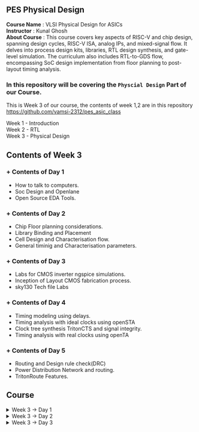 ## PES Physical Design

**Course Name** : VLSI Physical Design for ASICs  
**Instructor** : Kunal Ghosh   
**About Course** : This course covers key aspects of RISC-V and chip design, spanning design cycles, RISC-V ISA, analog IPs, and mixed-signal flow. It delves into process design kits, libraries, RTL design synthesis, and gate-level simulation. The curriculum also includes RTL-to-GDS flow, encompassing SoC design implementation from floor planning to post-layout timing analysis.<br>

### **In this repository will be covering the `Physcial Design` Part of our Course.**

This is Week 3 of our course, the contents of week 1,2 are in this repository<br> https://github.com/vamsi-2312/pes_asic_class
<br>

Week 1 - Introduction<br>
Week 2 - RTL<br>
Week 3 - Physical Design<br>

## Contents of Week 3

### + Contents of Day 1
* How to talk to computers.
* Soc Design and Openlane
* Open Source EDA Tools.

### + Contents of Day 2
* Chip Floor planning considerations.
* Library Binding and Placement
* Cell Design and Characterisation flow.
* General timinig and Characterisation parameters.

### + Contents of Day 3
* Labs for CMOS inverter ngspice simulations.
* Inception of Layout CMOS fabrication process.
* sky130 Tech file Labs

### + Contents of Day 4
* Timing modeling using delays.
* Timing analysis with ideal clocks using openSTA
* Clock tree synthesis TritonCTS and signal integrity.
* Timing analysis with real clocks using openTA

### + Contents of Day 5
* Routing and Design rule check(DRC)
* Power Distribution Network and routing.
* TritonRoute Features.

## Course
<details>
<summary> Week 3 -> Day 1 </summary><br>

## Contents of Day 1
+ How to talk to computers.
+ Soc Design and Openlane
+ Open Source EDA Tools.

## How to talk to computers.

### Chip design
![image1](https://github.com/vamsi-2312/pes_pd/assets/142248038/a130d96f-9bf7-4e42-839e-05a3e89a25d0)

let get inside a chip

![image2](https://github.com/vamsi-2312/pes_pd/assets/142248038/552da4d7-b400-4800-a999-89ed310e9a86)

![image3](https://github.com/vamsi-2312/pes_pd/assets/142248038/5f4677d1-b412-4f2e-997a-2786a12992a5)

(before ths class we call as system but nw we call as package)

PADS - the ways signal comes inside or goes outside<br>
CORE - all the digital logic recides<br>
DIE - size of the chip<br>

Foundry IP's - PLL,adc,dac,sram<br>
foundry - factory where chip get manufactured<br>
macros - Soc, SPI<br>

ISA the way we talk to the computer<br>

How to run a C Program on a cpu, there is a certain flow<br>

RISC  Architecture -> Implementation(RTL) -> Layout<br>

C program -> Assemble Level program -> Machine level program<br>
![image4](https://github.com/vamsi-2312/pes_pd/assets/142248038/35bb44c2-0c93-4c59-9985-96da10278581)

Application software run on hardware<>br
How do they run?<br>

Applicatioin software -> System software -> Hardware<br>

System software has complier and assembler<br>
OS handles IO Operation, allocates memory ans low level system functions.<br>

*Application* --> OS --> C code --> *Complier* --> ISA --> *Assembler* --> Binary Code --> *Hardware*<br>

![image5](https://github.com/vamsi-2312/pes_pd/assets/142248038/01c756a1-ab75-4d42-a21e-2a46b76dd233)

ISA acts as the abstract interface between C language and the Hardware(Architecture of the Hardware)

ISA --> Assembler --> Binary --> RTL --> synthesis of RTL(netlist) --> Hardware(Physical Implementation of netlist)

![image6](https://github.com/vamsi-2312/pes_pd/assets/142248038/91cc27ce-f0c4-4b1e-93c5-f5d516adab06)

## Soc Design and Openlane

### **SoC Design Using Openlane**

ASIC - Application Specific Integrated Circits<br>

TO build ASIC, we need
1. RTL Design
2. EDA Tools
3. PDK Data

PDK - Process Design Kit<br>
Collection of files used to model fabrication process for the EDA tools used to design an IC.
* Process Design Rules. - DRC, LVS, PEX
* Device Models
* Digital Standard Cell Libraries
* I/O Libraries
* etc

![image7](https://github.com/vamsi-2312/pes_pd/assets/142248038/8282aad1-2db3-4c67-8b99-6ea8e9eb8e69)

### **Simplified RTL to GDSII Flow**

RTL -> Synthesis -> Floor and Power Planning -> Placement of Cells -> Clock Tree Synthesis  -> Routing -> Sign Off -> GDSII<br>

![image8](https://github.com/vamsi-2312/pes_pd/assets/142248038/23ddbf4c-bdcc-436e-9693-9dfbfec48453)

*Sythesis*<br>
Converts RTL to a circuit out of componets from the standard cell library(SCL)<br>

![image9](https://github.com/vamsi-2312/pes_pd/assets/142248038/bbb1a2c5-76df-4dde-9ab5-8f50d2ab57cb)

*Floor and Power Planning*<br>

![image10](https://github.com/vamsi-2312/pes_pd/assets/142248038/6bb51aae-d893-412c-a1ec-ef3dd5a8f2dc)

![image11](https://github.com/vamsi-2312/pes_pd/assets/142248038/1c52ec3a-0b12-46ca-ab7f-c982eda180e7)

![image12](https://github.com/vamsi-2312/pes_pd/assets/142248038/749b7d89-2c72-40b8-a244-a221f903da61)

Connecting power supply from VDD.<br>

*Placement*<br>
place the cells on the floorplan rows, aligned with the sites.<br>

![image13](https://github.com/vamsi-2312/pes_pd/assets/142248038/862e7259-49d1-4460-b71d-799357ee997e)

2 steps
* Global placement
* Detailed placement

*Clock Tree Synthesis*
* to deliver the clock to all sequential elements
* to attain minimum skew
* usally in shape of tree

![image14](https://github.com/vamsi-2312/pes_pd/assets/142248038/cf73679f-b3fd-4c30-b0af-f776985fe0dd)

*Routing*<br>
Interconnect using metal layers

![image15](https://github.com/vamsi-2312/pes_pd/assets/142248038/757d22d6-e846-4505-81d6-522e2977033b)

Global Routing - generated routing guides.<br>
Detailed Routing - Using the routing guides to implement the actual wiring.<br>

*Sign Off*<br>
Physical Verification
* DRC(Design rule check)
* LVS(Layout vs Schematic)
Timing Verification
*Static timing analysis

### **Introduction to OPENLANE**

OPENLANE is an open-source software platform for designing and verifying digital integrated circuits (ICs). Developed by Efabless, it streamlines the process of ASIC (Application-Specific Integrated Circuit) design by automating many tedious tasks. OPENLANE utilizes open-source EDA (Electronic Design Automation) tools and libraries, fostering collaboration and reducing design cycle times. It has gained popularity within the semiconductor industry for its ability to simplify and accelerate the chip design process, making it accessible to a wider range of designers and engineers.<br>

Main Goal:<br>
To produce a clean GDSII with no human ntervention.<br>

Clean meaning, no LVD erors, no DRC errors and timing violations(still work in progress).<br>

tuned for skyWater 130nm OpenPDK<br>

Containerized
* Functional out of the box
* Instructions to build and run natively will follow

Can be used to generate finall layouts of macros and chips<br>

Two modes of Operation
* Automonous and Interctive

Design Space Exploration
* To Find the best set of low configurations.

### **OpenLane ASIC Flow**

![image16](https://github.com/vamsi-2312/pes_pd/assets/142248038/c7dee39a-9fe8-4ede-8e54-c5ffa375e4a6)

+ RTL Synthesis with constraints is done using Yosys and abc
+ The design exploration utility is also used for regression testing.
+ Openlane can run 70 designs and compare the results and find the best one.
+ Scan Insertion
+ Automatic Test Pattern Generation
+ Test Patter Compaction
+ Fault Coverage
+ Fault Simulation
+ Physical Implementation - F&PF,Placement,CTS,Routing
+ Verification is performed everytime netlist is modified.
+ LEC is used to formally confirm that the function did not change after modifying the netlist.
+ Antenna Checker
+ RC Extraction
+ Static timing Analysis
+ DRC and LVS

## Open Source EDA Tools.

In terminal
```
cd Desktop
```

we will be using sky130 pdk

![image17](https://github.com/vamsi-2312/pes_pd/assets/142248038/204392df-84a8-4873-8909-fe8ef1d81c53)

tools files
![image18](https://github.com/vamsi-2312/pes_pd/assets/142248038/2920e46a-87da-41e0-a160-004aa23ccc6a)

process files
![image19](https://github.com/vamsi-2312/pes_pd/assets/142248038/d2d3cb64-a8a5-47b0-a4c0-924dbdf94d7b)

Openlane is used to automate rtl to gds flow<br>

```
cd ~/Desktop/work/tools/openlane_working_dir/openlane
```
```
docker
```
![image20](https://github.com/vamsi-2312/pes_pd/assets/142248038/079f2f22-412c-450e-bd29-3c3e598c5546)

```
./flow.tcl -interactive
```
![image21](https://github.com/vamsi-2312/pes_pd/assets/142248038/42ccb948-63b2-476c-b1cc-0afa73b20b21)

```
package require openlane 0.9
```
list of designs already present in openlane

![image22](https://github.com/vamsi-2312/pes_pd/assets/142248038/004acec0-75fe-46be-b000-05b8ef3f745b)

![image23](https://github.com/vamsi-2312/pes_pd/assets/142248038/1e503208-7a4b-4cd8-b6f2-5c0a5262e15c)

![image24](https://github.com/vamsi-2312/pes_pd/assets/142248038/9efa9e1a-13d3-4b7d-88ed-a8b049e0ac1e)

design setup stage(preparing stage)
```
prep -design picorv32a
```

![image25](https://github.com/vamsi-2312/pes_pd/assets/142248038/770c5449-2d93-4a5d-8008-9237e8762228)

we can see that runs getting created

![image26](https://github.com/vamsi-2312/pes_pd/assets/142248038/e7f86f88-e105-4f54-87d6-2f0072caf7d5)

![image27](https://github.com/vamsi-2312/pes_pd/assets/142248038/56b109e6-5a2f-43ed-825b-b62078b683b9)

coming back to openlane

lets run the synthesis
```
run_synthesis
```
![image28](https://github.com/vamsi-2312/pes_pd/assets/142248038/a39df1a0-92d8-4086-82f3-407ac3cf1a0d)

We can observe the results in the runs folder

![Screenshot from 2023-09-16 18-31-43](https://github.com/vamsi-2312/pes_pd/assets/142248038/dc52f3a3-51f6-4356-b31c-3310a23951f0)
![calimg2](https://github.com/vamsi-2312/pes_pd/assets/142248038/42ed2e89-a308-41a2-b749-b699a099f461)

We are getting flip flop ratio as 10.8% <br>

![netlist_gen](https://github.com/vamsi-2312/pes_pd/assets/142248038/9fe8ffb5-162f-4b65-a25e-404df04f33b0)

Netlist generated
</details>

<details>
<summary> Week 3 -> Day 2 </summary><br>

## Contents of Day 2
+ Chip Floor planning considerations.
+ Library Binding and Placement
+ Cell Design and Characterisation flow.
+ General timinig and Characterisation parameters.

## Chip Floor planning considerations

How to come up with the Width and Height of the Core and Die.<br>
![image1](https://github.com/vamsi-2312/pes_pd/assets/142248038/b8fc80da-1a20-442c-81fa-ce7f84204fc8)

we will start with basic netlist<br>
![image2](https://github.com/vamsi-2312/pes_pd/assets/142248038/2f87c0ed-09ae-4a82-b0cb-00c620af82f9)

contains flipflops, and gate, or gate<br>

we are mostly intreseted in the dimensions of the standard cells.<br>

Lets start with rough dimensions of Standard cells and Flip flops as 1unit x 1unit, area = 1sq. unit<br>
![image3](https://github.com/vamsi-2312/pes_pd/assets/142248038/0f990515-b828-4571-a72c-a6251dd69c2e)

lets calculate the area occupied by the netlist on a silicon wafer.<br>
arranging the cells and flip flops<br>
![image4](https://github.com/vamsi-2312/pes_pd/assets/142248038/36963d3a-ace4-4092-b39b-1c02bc1b65f0)

What is the core and die of the chip?<br>
A die which consists of core, is smallsemiconductor material specimen on which the fundamental circuit is fabricted.<br>
We imprint the die multiple times in the chip.<br>
![image5](https://github.com/vamsi-2312/pes_pd/assets/142248038/d10fc15d-3269-48c2-a654-fa889d443c7b)

The netlist occuping 4sq. units in placed inside the core.<br>
In this case we are at 100% utilization of the core area, because the logial cells occupies the complete are of the core.<br>
![image6](https://github.com/vamsi-2312/pes_pd/assets/142248038/b154b5e8-dc87-40e5-aa47-7896fd65af25)

Utilization Factor = (Area Occupied by netlist)/(Total Area of the Core)<br>
Utilization factor = 1<br>

Usually we design with utilization factor of 0.5, 0.6<br>

Aspect Ratio = Height/Width<br>
Aspect Ratio = 1(square chip)<br>

If the aspect ratio is other than 1, it means that the chip is in rectangular shape.<br>

lets take another example,<br>
![image7](https://github.com/vamsi-2312/pes_pd/assets/142248038/0fc0ee58-8a58-4443-abd2-40e3bcc60d3f)

utilization factor = 0.5 (only 50% is being used, 50% is free)<br>
aspect ratio = 0.5 (rectangle chip)<br>

![image8](https://github.com/vamsi-2312/pes_pd/assets/142248038/1518cdca-11b5-424b-8fde-5da9389e4f71)

utilization factor = 0.25<br>
aspect ratio = 1 (sqaure chip)<br>

Next step is Define the Locations of Perplaced cells.<br>
What are preplaced cells - Preplaced cells in semiconductor design are manually positioned blocks on an integrated circuit chip. Unlike standard cells, they offer custom functionality, with fixed placements to optimize chip performance, power, and connectivity. Designers strategically place them to meet specific design requirements and ensure overall chip functionality.<br>

![image9](https://github.com/vamsi-2312/pes_pd/assets/142248038/9499696e-5e05-4937-9134-78bacd8be5af)

1. combinational logic
2. Cut into 2 halves
3. Put each half in one block and connect them.
4. Black box the boxs
5. Seperate the Black boxex as two different IP's or modules.
Then we can use this modules multiple times, rather than wrting everything.<br>
![image10](https://github.com/vamsi-2312/pes_pd/assets/142248038/484fb214-29ba-41ee-9c87-a24998777e79)

Similary there are other IP's also available<br>
![image11](https://github.com/vamsi-2312/pes_pd/assets/142248038/a56a6fc9-f818-443d-9f95-5359b183c95e)

The arrangement of these IP's in a chip is refered as `FloorPlanning`.<br>
These IP's/blocks have user-defined loations, and hence are placed in chip before automated placement and routing are called as pre-placed cells.<br>
Automated placement and routing tools places the remaining logical cells in the design onto chip.<br>

Once these Preplaced cells are fixed, they arent going to be changed.<br>

Preplaced cells are placed nearer to the input side, and their locations are going to changed.<>br
Next we need to surround the preplaced cells with `decoupling capacitors`.<br>

To prevent the delay in charging and discharging of the capacitor by the voltge source which is far away, we use decoupling capacitors which is completed filled with charge to voltage source. we call it decoupling capacitor because it decouples the circuit from the main supply. now there will be no drop in votage.<br>
![image12](https://github.com/vamsi-2312/pes_pd/assets/142248038/f34bb459-b0e4-42fd-bdf4-d185500a376f)

![image13](https://github.com/vamsi-2312/pes_pd/assets/142248038/faf8f9fe-decf-4905-8d5e-b5ccedb6df5a)

Placing the preplaced cells and decoupling capacitors.<br>
![image14](https://github.com/vamsi-2312/pes_pd/assets/142248038/88ac1d7f-7cb2-483f-925f-bf00a8eeb183)

Next step is Power Planning.<br>
We need to transfer the value long the red line.<br>
Lets assume the read line is a 16-bit bus and i connected to an inverter.<br>
![image15](https://github.com/vamsi-2312/pes_pd/assets/142248038/c7f946b9-0029-49ba-990f-9e1fd8f2ee40)

At once all the ones are made zero, and zeros are made ones, due to this there is bump in the ground tap point as all 16-bit are connected to the same ground.<br>
![image16](https://github.com/vamsi-2312/pes_pd/assets/142248038/e8473520-31dc-47ab-8873-9bda4f89b9d6)

The phenomenon is called ground bounce and it will eventually settle down.<br>
If the capacitors are charging from low to high, there is a Voltage drop in the Supply Voltage.<br>
![image17](https://github.com/vamsi-2312/pes_pd/assets/142248038/4d61bb1e-d634-4822-b932-c8af5ba3e966)

This issue is coming because we are having only one power supply, it was having multiple power supplies we would have this issue. Now we are going to have multiple power supplies.<br>
![image18](https://github.com/vamsi-2312/pes_pd/assets/142248038/e9444942-aa20-4a32-80d9-27a17721042e)

It is called as mesh.<br>
![image19](https://github.com/vamsi-2312/pes_pd/assets/142248038/7b0b49f3-fab5-4e0a-990b-38ffe02794b8)

Next step is Pin Placement.<br>
lets take an example<br>
![image20](https://github.com/vamsi-2312/pes_pd/assets/142248038/2bd1789e-9edf-4de6-9a43-886066ea37cf)

![image21](https://github.com/vamsi-2312/pes_pd/assets/142248038/973df839-2ba7-4f1f-a45a-3dc1f68988e0)

the complete design<br>
![image22](https://github.com/vamsi-2312/pes_pd/assets/142248038/00f878f2-eca3-49a1-ae4e-2a4d38ea83b6)

The connectivity informtion beteen the gates is codes using VHDL and is called as the Netlist.<br>

Usually we put all input ports in the left and all output ports in the right.<br>
The ordering the ports are random.<br>
![image23](https://github.com/vamsi-2312/pes_pd/assets/142248038/07f15ba4-ba2e-4c4f-961f-6d503c2786f3)

We have created bigger path for clks than inputs to prevent any resistance the flow of signal.<br>
And in the remaining place in between the core and die we put logical cell placement blockage to prevent the automated and routing tool doesnt place any cells in this area.<br>
![image24](https://github.com/vamsi-2312/pes_pd/assets/142248038/4cb27f37-5219-45ce-a65f-40e99bdc9526)

Next, Floorplan is ready for placement and routing.<br>
open terminal<br>
```
cd ~/Desktop/work/tools/openlane_working_dir/openlane/configuration
```
```
ls -ltr
```
![image24aaadell](https://github.com/vamsi-2312/pes_pd/assets/142248038/1fa30691-d607-41ce-a5e1-aa469c3d18e9)
```
cat README.md
```
![image25dell](https://github.com/vamsi-2312/pes_pd/assets/142248038/377e40a6-eb07-4846-8662-99c2133d5ba5)

![image26dell](https://github.com/vamsi-2312/pes_pd/assets/142248038/edbc5a3d-800e-4610-ac12-002b3a55ae1c)

similary we have placement, CTS, routing, etc.<br>
![image27dell](https://github.com/vamsi-2312/pes_pd/assets/142248038/1574ec80-beb8-45e3-92e2-de40216125e9)

open new terminl tab<br>
```
cd ~/Desktop/work/tools/openlane_working_dir/openlane/designs/picorv32a
```
![image28dell](https://github.com/vamsi-2312/pes_pd/assets/142248038/ea579514-c486-41cb-947b-6aa812d9d5f8)

Start up openlane<br>
```
run_synthesis
```
```
run_floorplan
```
![image29dell](https://github.com/vamsi-2312/pes_pd/assets/142248038/0b65db51-145c-4d77-b79c-fcb3b2b115b2)

![image30dell](https://github.com/vamsi-2312/pes_pd/assets/142248038/b903785c-d237-47ec-bade-71b204f8c6c0)

![image31dell](https://github.com/vamsi-2312/pes_pd/assets/142248038/eddf3dfc-72cc-46fc-9354-12c42c3aad1e)

```
cd ~/Desktop/work/tools/openlane_working_dir/openlane/designs/picorv32a/runs/16-09_17-39/results/floorplan
```
```
less picorv32a.floorplan.def
```
![image32dell](https://github.com/vamsi-2312/pes_pd/assets/142248038/ffe283ce-464e-423d-8b11-0fdf213408ae)

```
cd ~/Desktop/work/tools/openlane_working_dir/openlane/designs/picorv32a/runs/16-09_17-39/results/floorplan
```
```
magic -T /home/vsduser/Desktop/work/tools/openlane_working_dir/pdks/sky130A/libs.tech/magic/sky130A.tech lef read ../../tmp/merged.lef def read picorv32a.floorplan.def &
```
![image33dell](https://github.com/vamsi-2312/pes_pd/assets/142248038/7eb70075-62a6-4f2a-a6aa-5503d00a2649)

![image34dell](https://github.com/vamsi-2312/pes_pd/assets/142248038/21906e06-8387-49ed-924f-f36eb1ee2600)

![image35dell](https://github.com/vamsi-2312/pes_pd/assets/142248038/a715c463-ab94-45c9-8210-53b332317ee0)

![image36dell](https://github.com/vamsi-2312/pes_pd/assets/142248038/00e8935e-af67-4002-a6b6-0f8a45a8878a)

Standard cells are present at the bottom left.<br>
![image37dell](https://github.com/vamsi-2312/pes_pd/assets/142248038/0a35aa28-5b0a-4054-b308-3d6a69594752)

![image38dell](https://github.com/vamsi-2312/pes_pd/assets/142248038/9e27ff91-cae0-4c26-8e0a-5a6cc4dae53d)

Next Step is Placement and Routing<br>

##  Library Binding and Placement

Bind the netlist with physical cells.<br>
The nelist is containing the cells is represented as blocks which is the actual representation in the chip.<br>
![image39](https://github.com/vamsi-2312/pes_pd/assets/142248038/6aac2d0d-c48e-4aa2-880c-1cb8d96c9c4a)

Library - contain all the information about the cells.<br>
It will also have different flavors of the same cells and use what we want based on the conditioin.<br>
![image40](https://github.com/vamsi-2312/pes_pd/assets/142248038/b233fcdc-d8cc-4088-a9d5-97e0863916ad)

The library also have the timing information of the cells.<br>
Now we need to place these cells in our floorplan.<br>
![image41](https://github.com/vamsi-2312/pes_pd/assets/142248038/622b13eb-6b4a-4260-9046-d0d5a6ab0134)

Placing the cells.<br>
![image42](https://github.com/vamsi-2312/pes_pd/assets/142248038/aa5ec0cf-c8dd-435c-9b5f-8201ce80a8c9)

![image43](https://github.com/vamsi-2312/pes_pd/assets/142248038/574816a4-d10b-4182-9cb6-b12544e11e93)

OPtimize Placement<br>
This is the stage where we estimate length and capacitance and, based on that, insert repreaters.<br>
![image44](https://github.com/vamsi-2312/pes_pd/assets/142248038/87e00c3c-ec5a-4aec-acec-930113f224f2)

![image45](https://github.com/vamsi-2312/pes_pd/assets/142248038/288113d4-70ee-4c49-9e4b-c8ab1494efe2)

![image46](https://github.com/vamsi-2312/pes_pd/assets/142248038/4bf8d314-c829-4ea8-9a8c-d1fdad337aa9)

![image47](https://github.com/vamsi-2312/pes_pd/assets/142248038/dbe93cdd-de26-42bd-b4ef-b3f318b27586)

Need Characterisation<br>
Library Characterisation and modelling<br>
Every Design must go through if it wants to be implemented in a chip.<br>
Step1 : Logic Synthesis<br>
Step2 : FloorPlanning<br>
Step3 : Placement<br>
Step4 : CTS - Clock Tree Synthesis<br>
Step5 : Routing<br>
Step6 : Static timing Analysis<br>
![image48](https://github.com/vamsi-2312/pes_pd/assets/142248038/5c2152bd-47ab-4259-ad53-c848480ea2e2)

![image49](https://github.com/vamsi-2312/pes_pd/assets/142248038/2caaff64-6882-4e22-b49f-5bbddd29f291)

One common thing across all the stages are Gates and cells.<br>

Placement occurs in 2 step - Global Placement and Detailed Placement.<br>
In openlane<br>
```
run_placement
```
![image50dell](https://github.com/vamsi-2312/pes_pd/assets/142248038/29a6f99f-b1e7-4886-b12b-f43f5db9cc8f)

now to check our design after placement<br>
```
cd ~/Desktop/work/tools/openlane_working_dir/openlane/designs/picorv32a/runs/16-09_17-39/results/placement
```
```
magic -T /home/vsduser/Desktop/work/tools/openlane_working_dir/pdks/sky130A/libs.tech/magic/sky130A.tech lef read ../../tmp/merged.lef def read picorv32a.placement.def &
```
![image51dell](https://github.com/vamsi-2312/pes_pd/assets/142248038/e911f63b-1aef-4d26-9773-8a1f2a26dee9)

![image52dell](https://github.com/vamsi-2312/pes_pd/assets/142248038/24ad2c4f-94dc-4763-b962-59949b4bb798)

## Cell design and characterisation flows

Cell Design Flow<br>
The Library contains all the cells and different flavors, different functionality, different sizes, Different threshold voltage, etc.<br>

The cell design flow is divided into 3 different part, inputs, design steps, outputs<br>
DRC and LVS Rules.<br>
![image53i](https://github.com/vamsi-2312/pes_pd/assets/142248038/4b4429a4-cf66-4b05-85a0-5bb602a0d88b)

![image53](https://github.com/vamsi-2312/pes_pd/assets/142248038/22203a12-3fe6-4c4f-b653-984a7bac698f)

there are many rules.<br>
SPICE Models<br>
![image54](https://github.com/vamsi-2312/pes_pd/assets/142248038/ca86486d-7d3a-4989-bf28-056f0dc3bca0)

Library & User-Defined Specs<br>
![image55](https://github.com/vamsi-2312/pes_pd/assets/142248038/036709bf-c434-4102-aef7-f1f5df84a571)

![image56](https://github.com/vamsi-2312/pes_pd/assets/142248038/09b00652-99c4-4093-8fb8-2f621f79e1b7)

![image57](https://github.com/vamsi-2312/pes_pd/assets/142248038/dbb0a5b8-d4c6-489c-ae47-bf12c09cfcfb)

![image58](https://github.com/vamsi-2312/pes_pd/assets/142248038/94f07b53-c116-43bf-88ab-810ff4b3bbfa)

![image59](https://github.com/vamsi-2312/pes_pd/assets/142248038/bc30febe-7b1f-401a-a68a-049247535528)

Circuit Design<br>
![image60](https://github.com/vamsi-2312/pes_pd/assets/142248038/cfae029c-983f-4b48-a2d5-8540dd2bfc36)

Layout Design<br>
![image61](https://github.com/vamsi-2312/pes_pd/assets/142248038/8c309861-41ea-4e91-ae7e-c5b77d04e4d9)

![image62](https://github.com/vamsi-2312/pes_pd/assets/142248038/5b178e42-0778-4b91-b580-cf713fe0b7ff)

![image63](https://github.com/vamsi-2312/pes_pd/assets/142248038/68db6ed1-5d2e-4b6c-9f79-bfb8ec4a89e0)

![image64](https://github.com/vamsi-2312/pes_pd/assets/142248038/05272e31-b1a3-49bd-9a62-999256a4d302)

Characterisation<br>
We have the layout<br>
![image65](https://github.com/vamsi-2312/pes_pd/assets/142248038/1002d277-0eef-4ffb-ba5e-50a540562a49)

We have the descripition of the layout in form of ciruits.<br>
![image66](https://github.com/vamsi-2312/pes_pd/assets/142248038/90cefa74-6940-4e08-a562-f20008c97331)

Now, we have extracted all that into a spice netlist.(these are the inputs available to us)<br>
![image67](https://github.com/vamsi-2312/pes_pd/assets/142248038/5da5c94a-9f8b-4743-800b-1787716e8790)

1. We need to read the model files.
2. Read the extracted spice netlist
3. Recognise the Behaviour of the circuit.
4. Read the Subcircuits of the circuit.
5. Attach the necessary power supply.
6. Apply the Stimulus.
7. Provide the necessary capacitors.
8. Provide the necessary similation commands.

Next we need to give all the inputs from 1-8 in the form of configuration file to the **characterization software called GUNA**.<br>
The output of GUNA is timing,noise,power,.lib,function<br>

Classification of .lib<br>
1. Timing Characterisation
2. Power Characterisation
3. Noise characterisation

## General timing characterisation parameters

**Timing Characterisation**
![image68](https://github.com/vamsi-2312/pes_pd/assets/142248038/374af282-3ef7-4d5c-8cb8-7aaf78450ef8)

![image69](https://github.com/vamsi-2312/pes_pd/assets/142248038/ee89c13c-0ceb-4e15-9acf-9ae652591273)

![image70](https://github.com/vamsi-2312/pes_pd/assets/142248038/ae89f5b7-36e3-4314-ae0b-952ea3a89ed9)


**Propagation Delay**
Propagation Delay = time(out_fall_thr) - time(in_rise_thr)<br>
![image71](https://github.com/vamsi-2312/pes_pd/assets/142248038/965e93a8-bac3-42bd-8819-b8e3112b79d2)

![image72](https://github.com/vamsi-2312/pes_pd/assets/142248038/536a317d-c19d-41a7-adf3-4c450cd51d8f)

![image73](https://github.com/vamsi-2312/pes_pd/assets/142248038/be73d9a3-bfeb-48d6-86c6-b3920c8379ac)

![image74](https://github.com/vamsi-2312/pes_pd/assets/142248038/1ea5994b-4e5b-43eb-85bd-95b94fda4400)

Therefore while designing the cicuit we need to take care of the Design delays and thresholds.<br>

**Transistion time**
Transistion time = time(slew_high_fall_thr) - time(slew_low_fall_thr)<br>
![image75](https://github.com/vamsi-2312/pes_pd/assets/142248038/a86db6d8-45ba-430a-b2a8-3f9e21ca2372)

</details>

<details>
<summary> Week 3 -> Day 3 </summary><br>

## Contents of Day 3
+ Labs for CMOS inverter ngspice simulations.
+ Inception of Layout CMOS fabrication process.
+ sky130 Tech file Labs

## Labs for CMOS inverter ngspice simulations

### IO Placer

open terminal<br>
start openlane<br>
select the picorv32a
```
run_synthesis
```
```
run_floorplan
```
then in new terminal<br>
```
cd ~/Desktop/work/tools/openlane_working_dir/openlane/designs/picorv32a/runs/17-09_08-49/results/floorplan
```
```
magic -T /home/vsduser/Desktop/work/tools/openlane_working_dir/pdks/sky130A/libs.tech/magic/sky130A.tech lef read ../../tmp/merged.lef def read picorv32a.floorplan.def &
```
![image1dell](https://github.com/vamsi-2312/pes_pd/assets/142248038/d0a449eb-2903-4e46-a213-50a7f2d1893d)

we can observe that the input and output ports are placed uniformaly.<br>

In the floorplan.tcl file<br>
![image2dell](https://github.com/vamsi-2312/pes_pd/assets/142248038/89c188f3-92ba-4d17-90bc-b06b171a78e9)

```
set ::env(FP_IO_MODE) 2
```
```
run_floorplan
```
![image3dell](https://github.com/vamsi-2312/pes_pd/assets/142248038/afeab1fa-a815-4493-8dbe-ebfb89938fb2)

```
magic -T /home/vsduser/Desktop/work/tools/openlane_working_dir/pdks/sky130A/libs.tech/magic/sky130A.tech lef read ../../tmp/merged.lef def read picorv32a.floorplan.def &
```
![image4dell](https://github.com/vamsi-2312/pes_pd/assets/142248038/13ed05ad-dc45-4efb-9be7-999007995975)

now we can see that the ports arent placed equidistantly.<br>

### Spice deck creation for CMOS inverter

**VTC - SPICE simulations**<br>

First we need to create a spice deck.<br>
Spice deck -Contains the connectivity information, inputs that has to be given to the simulation, tap points.<br>

1. Component Connectivity
2. Component values.
(ideally pmos must be 2-3 times bigger than nmos)
3. Identify nodes.
4. Name nodes. 
![image5](https://github.com/vamsi-2312/pes_pd/assets/142248038/1dca6d63-81ba-4a4a-bb8b-0e393ea9fc50)


Lets start with writing the spice deck.<br>
![image6](https://github.com/vamsi-2312/pes_pd/assets/142248038/c8c9d22c-facf-4dfc-ba21-9c9257ccf96c)

![image7](https://github.com/vamsi-2312/pes_pd/assets/142248038/ed7ed5c7-2587-4e98-9c35-3a1ccb859762)

**Spice Waveforms**<br>
![image8](https://github.com/vamsi-2312/pes_pd/assets/142248038/7315295a-1612-4706-8b9e-4119b612a767)

![image9](https://github.com/vamsi-2312/pes_pd/assets/142248038/52fd81c3-0c37-40f3-9cd2-5d62a5a60a76)

![image10](https://github.com/vamsi-2312/pes_pd/assets/142248038/df54e6f5-2222-41d0-85ce-953396cb99b3)


**Switching Threshold Vm**<br>
The shapes of the waveforms are same.<br>
The characterisation of the cmos inverter is maintained same.<br>

**Static Behavior Evaluation** : CMOS inverter Robustness<br>
1. switching threshold(Vm) is the point at which the the device switches.<br>
Vm is the point where Vin = Vout<br>
![image11](https://github.com/vamsi-2312/pes_pd/assets/142248038/4b464048-14ac-475f-9db7-15196b3b4044)

![image12](https://github.com/vamsi-2312/pes_pd/assets/142248038/d55a30b9-6b9b-4b59-8def-e9a768e64766)

![image13](https://github.com/vamsi-2312/pes_pd/assets/142248038/c2f5fe22-8903-41c0-a3ac-158d5452669c)

![image14](https://github.com/vamsi-2312/pes_pd/assets/142248038/7128899f-a7ec-42f3-888e-66cb87ee95f7)

![image15](https://github.com/vamsi-2312/pes_pd/assets/142248038/f1cb8761-3f42-4a93-90f6-173ca87b923a)

**Git cloning vsdstdcelldesign**
```

git clone https://github.com/nickson-jose/vsdstdcelldesign.git
```
```
cd ~/Desktop/work/tools/openlane_working_dir/openlane/vsdstdcelldesign
```
We can see that there a new folder being created in openlane file, and it is containing the inverter .mag file.<br>

Before we open the .mag file we need to have the .tech file.<br>
<image16dell>
We need to copy this .tech file into vsdstadcelldesign folder.<br>
```
cp sky130A.tech /home/vsduser/Desktop/work/tools/openlane_working_dir/openlane/vsdstdcelldesign/
```
<image17dell>
```
cd ~/Desktop/work/tools/openlane_working_dir/openlane/vsdstdcelldesign
```
```
magic -T sky130A.tech sky130_inv.mag &
```
<image18dell>

## Inception of Layout CMOS fabrication process

**Create Active Region**
Lets begin with 16-mask CMOS process
1. Selecting a Substrate.
Ptype, high resistivity, doping level, orientation
2. Creating an Active region for transistors.
3. Formation of N and P well.
4. Foormation of Gate terminals.

Mask 1<br>
<image19>
<image20>
<image21>
<image22>
<image23>
<image24>
Field Oxides is grown, This process is called "LOCOS" - Local Oxidation of Silicon.<br>
<image25>
<image26>

**N well and P well formation**
Desposite Photoresist and mask 2
<image27>
creating the P well
<image28>
Creating the N well
<image29>
Next we need to take into High Temperature furnace which will drive-in diffusion.
<image30>
And this process is call Twin tub Process.
<image31>

**Formation og Gate**
Fabrication of the gate terminal is very important.<br>
We try to maintain the doping voltage and oxide capaitance, as they control threshold voltage.

<image32>
<image33>
the  the original oxide is etched/stripped using dilute hydrfluric(HF) solution
<image34>
Then we can re-grow the oxide layer which of high quality.
Next, deposition of polysilicon layer using CVD(chemical vapor decomposition) method
<image35>
Then again photoresist, and mask 6 for gate terminals.
<image36>
Etch exposed area, then we get our terminals.
<image37>

**Lightly doped drain(LDD) formation**
Why do we need this doping?
* Hot electron effect - High nergy crrier break Si-Si bonds 3.2eV barrier between Si condution band ans SiO2 conduction band.
* Short channel Effect - When we go for smaller length mos, then drain field penertrates channel.

Create Mask 7, and create the nmos(doped with N-) in the p well.
<image38>
Similarly Mask8, and create the pmos(doped with P-) in the n well.
<image39>
Then deposite thich SiO2, after Plasma anisotropic etchiping.
<image40>
we get side wall spacers.

**Source and Drain Formation**
Apply Thin screen oxide is grown to aoid channeling during implantation.
Then doping, in p well we get N+ doped region.
<image41>
Then doping, in n well we get P+ doped region.
<image42>

<image43>
Then put them into high tempertaure furnace, which will push the inpurities inside, and the source and drain are formed.
<image44>

**Building the contacts and interconnects**

First we need to remove the thhin oxide using HF solution.
Then deposite titanium on wafer surface, using sputtering.
<image45>
<image46>
Then heat the wafer.
<image47>
Low resistant TiSi2 is formed.
There is another reaction happening, TiN is formed which is used for local communication.
<image48>
Then unwanted TiN layer is etched away using RCA cleaning.
<image49>
<image50>
<image51>

**Higher level Metal Formation**
SiO2 is deposited on wafer
<image52>
Chemical Mechanical polishing
<image53>
Making Contacts
<image54>
<image55>
Deposite Thin TiN and then lanket Tungsten layer.
<image56>
then CMP
<image57>
Deposite Al layer, then Mask 13
<image58>
then again to define the contact hole, mask 14
<image59>
mask 15
<image60>
Then the last level is to deposite dielectric Si3N4 to protect the chip
<image61>
finally
<image62>

**Lab introduction to sky130 basic layers layout ns LEF usinf inverter**

<image63dell>
red - polysilicon 
green - n diffusion
peach - p diffusion
blue - metal
<image64dell>
<image65dell>
drains connected to output y
<image66dell>
vdd connection
<image67dell>
gnd connection
<image68dell>
LEF is on the right it contains the meatal connection(pr boundaries and ports)
<image69>

**Lab steps to create std cell layout and extract spice netlist**
For a detailed procedure, on how to crete a standard cell visit hhtps://github.com/nickson-jose/vsdstdcelldesign

Extracting infromation into spice
In magic terminal
```
extact all
```
<image70dell>
<image71dell>

<image72dell>

## Sky130 Tech file Labs
<image73dell>
<image74dell>
<image75dell>

<image76dell>
rise time = 80% of rise - 20% of rise = (2.8906 - 2.6491)*1E-9
<image77dell>
fall time = 20% of fall - 80% of fall = (0.02664)*1E-9
<image78dell>
Cell rise delay = 50% of output - 50% of input = (0.005324)*1E-9
<image79dell>
Cell fall delay = 50% of output - 50% of input = (0.07542)*1E-9

Later, we are going to use layout and create LEF file.

**Magic DRC**
we can refer to this webpage opencircuitdesign.com/magic/
CIF Ouput Section
<image80dell>
<image80idell>
DRC Section
<image81dell>

Basic DRC rules are Edge based rules.
There are rules that are not edge based such as area,etc.

We are using Google's Skywater 130nm technology.
https://www.skywatertechnology.com/technology-and-design-enablement/
Documentation in github.<br>
https://github.com/google/skywater-pdk

To downoad the examples and .tech file
search this is google, it will download automatically
```
opencircuitdesign.com/open_pdks/archive/drc_tests.tdz
```

in terminal, to launch magic
```
magic
```
Open met3.mag file
we can move to console from layout window by pressing colon.
to find out what the drc error is, in console type
```
drc why
```
<image82dell>
<image83dell>

select an area, to see the contacts
```
cif see VIA2
```
<image84>
to see the dimensions of any area, select it.
then type `box` in console.
to perform drc
```
drc check
``` 
<image85dell>
<image86dell>
<image87dell>
updating the new .tech file
<image88dell>
<image89dell>
<image90dell>
we can see that the resistor drc error are fixed.

<image91dell>
<image92dell>
<image93dell>
<image94dell>
<image95dell>
<image96dell>
<image97dell>

</details>
